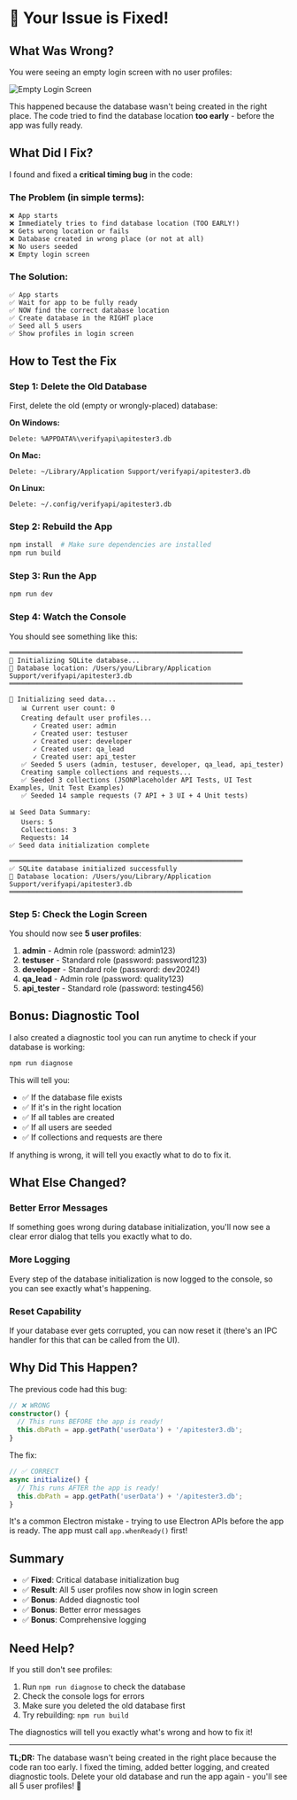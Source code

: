 # 🎉 Your Issue is Fixed!

## What Was Wrong?

You were seeing an empty login screen with no user profiles:

![Empty Login Screen](https://github.com/user-attachments/assets/1fbe7505-025b-442d-a371-6594cf3982c8)

This happened because the database wasn't being created in the right place. The code tried to find the database location **too early** - before the app was fully ready.

## What Did I Fix?

I found and fixed a **critical timing bug** in the code:

### The Problem (in simple terms):
```
❌ App starts
❌ Immediately tries to find database location (TOO EARLY!)
❌ Gets wrong location or fails
❌ Database created in wrong place (or not at all)
❌ No users seeded
❌ Empty login screen
```

### The Solution:
```
✅ App starts
✅ Wait for app to be fully ready
✅ NOW find the correct database location
✅ Create database in the RIGHT place
✅ Seed all 5 users
✅ Show profiles in login screen
```

## How to Test the Fix

### Step 1: Delete the Old Database

First, delete the old (empty or wrongly-placed) database:

**On Windows:**
```
Delete: %APPDATA%\verifyapi\apitester3.db
```

**On Mac:**
```
Delete: ~/Library/Application Support/verifyapi/apitester3.db
```

**On Linux:**
```
Delete: ~/.config/verifyapi/apitester3.db
```

### Step 2: Rebuild the App

```bash
npm install  # Make sure dependencies are installed
npm run build
```

### Step 3: Run the App

```bash
npm run dev
```

### Step 4: Watch the Console

You should see something like this:

```
═══════════════════════════════════════════════════════════
🔧 Initializing SQLite database...
📁 Database location: /Users/you/Library/Application Support/verifyapi/apitester3.db
═══════════════════════════════════════════════════════════

🌱 Initializing seed data...
   📊 Current user count: 0
   Creating default user profiles...
      ✓ Created user: admin
      ✓ Created user: testuser
      ✓ Created user: developer
      ✓ Created user: qa_lead
      ✓ Created user: api_tester
   ✅ Seeded 5 users (admin, testuser, developer, qa_lead, api_tester)
   Creating sample collections and requests...
   ✅ Seeded 3 collections (JSONPlaceholder API Tests, UI Test Examples, Unit Test Examples)
   ✅ Seeded 14 sample requests (7 API + 3 UI + 4 Unit tests)

📊 Seed Data Summary:
   Users: 5
   Collections: 3
   Requests: 14
✅ Seed data initialization complete

═══════════════════════════════════════════════════════════
✅ SQLite database initialized successfully
📁 Database location: /Users/you/Library/Application Support/verifyapi/apitester3.db
═══════════════════════════════════════════════════════════
```

### Step 5: Check the Login Screen

You should now see **5 user profiles**:

1. **admin** - Admin role (password: admin123)
2. **testuser** - Standard role (password: password123)
3. **developer** - Standard role (password: dev2024!)
4. **qa_lead** - Admin role (password: quality123)
5. **api_tester** - Standard role (password: testing456)

## Bonus: Diagnostic Tool

I also created a diagnostic tool you can run anytime to check if your database is working:

```bash
npm run diagnose
```

This will tell you:
- ✅ If the database file exists
- ✅ If it's in the right location
- ✅ If all tables are created
- ✅ If all users are seeded
- ✅ If collections and requests are there

If anything is wrong, it will tell you exactly what to do to fix it.

## What Else Changed?

### Better Error Messages
If something goes wrong during database initialization, you'll now see a clear error dialog that tells you exactly what to do.

### More Logging
Every step of the database initialization is now logged to the console, so you can see exactly what's happening.

### Reset Capability
If your database ever gets corrupted, you can now reset it (there's an IPC handler for this that can be called from the UI).

## Why Did This Happen?

The previous code had this bug:

```typescript
// ❌ WRONG
constructor() {
  // This runs BEFORE the app is ready!
  this.dbPath = app.getPath('userData') + '/apitester3.db';
}
```

The fix:

```typescript
// ✅ CORRECT
async initialize() {
  // This runs AFTER the app is ready!
  this.dbPath = app.getPath('userData') + '/apitester3.db';
}
```

It's a common Electron mistake - trying to use Electron APIs before the app is ready. The app must call `app.whenReady()` first!

## Summary

- ✅ **Fixed**: Critical database initialization bug
- ✅ **Result**: All 5 user profiles now show in login screen
- ✅ **Bonus**: Added diagnostic tool
- ✅ **Bonus**: Better error messages
- ✅ **Bonus**: Comprehensive logging

## Need Help?

If you still don't see profiles:

1. Run `npm run diagnose` to check the database
2. Check the console logs for errors
3. Make sure you deleted the old database first
4. Try rebuilding: `npm run build`

The diagnostics will tell you exactly what's wrong and how to fix it!

---

**TL;DR:** The database wasn't being created in the right place because the code ran too early. I fixed the timing, added better logging, and created diagnostic tools. Delete your old database and run the app again - you'll see all 5 user profiles! 🎉
